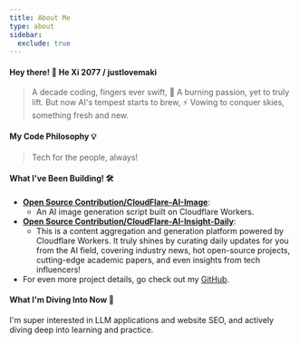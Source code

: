 ```yaml
---
title: About Me
type: about
sidebar:
  exclude: true
---
```

#### Hey there! 👋 He Xi 2077 / justlovemaki

> A decade coding, fingers ever swift, 🥶
> A burning passion, yet to truly lift.
> But now AI's tempest starts to brew, ⚡️
> Vowing to conquer skies, something fresh and new.

#### My Code Philosophy 💡

> Tech for the people, always!

#### What I've Been Building! 🛠️

*   **[Open Source Contribution/CloudFlare-AI-Image](https://github.com/justlovemaki/CloudFlare-AI-Image)**:
    *   An AI image generation script built on Cloudflare Workers.
*   **[Open Source Contribution/CloudFlare-AI-Insight-Daily](https://github.com/justlovemaki/CloudFlare-AI-Insight-Daily)**:
    *   This is a content aggregation and generation platform powered by Cloudflare Workers. It truly shines by curating daily updates for you from the AI field, covering industry news, hot open-source projects, cutting-edge academic papers, and even insights from tech influencers!
*   For even more project details, go check out my [GitHub](https://github.com/justlovemaki).

#### What I'm Diving Into Now 🌊

I'm super interested in LLM applications and website SEO, and actively diving deep into learning and practice.